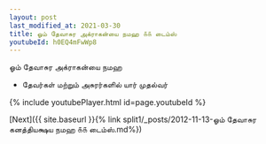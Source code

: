 ```yaml
---
layout: post
last_modified_at: 2021-03-30
title: ஓம் தேவாசுர அக்ராகன்யை நமஹ ௧௧ டைம்ஸ்
youtubeId: h0EQ4mFwWp8
---
```

 
 
 ஓம் தேவாசுர அக்ராகன்யை நமஹ  
 
 -  தேவர்கள் மற்றும் அசுரர்களில் யார் முதல்வர் 
 
  
 
  
 
 
 
 
 
 


{% include youtubePlayer.html id=page.youtubeId %}
 
[Next]({{ site.baseurl }}{% link  split1/_posts/2012-11-13-ஓம் தேவாசுர கனத்தியக்ஷய நமஹ ௧௧ டைம்ஸ்.md%})
 
